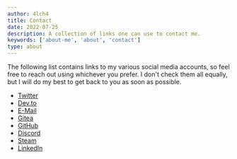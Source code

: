 ```yaml
---
author: 4lch4
title: Contact
date: 2022-07-25
description: A collection of links one can use to contact me.
keywords: ['about-me', 'about', 'contact']
type: about
---
```


The following list contains links to my various social media accounts, so feel free to reach out using whichever you prefer. I don't check them all equally, but I will do my best to get back to you as soon as possible.

- [Twitter][0]
- [Dev.to][1]
- [E-Mail][2]
- [Gitea][3]
- [GitHub][4]
- [Discord][5]
- [Steam][6]
- [LinkedIn][7]

[0]: https://twitter.com/4lch4
[1]: https://dev.to/4lch4
[2]: mailto://hey@4lch4.email
[3]: https://git.4lch4.io/4lch4
[4]: https://github.com/4lch4
[5]: https://discord.gg/W72x4Ks
[6]: https://steamcommunity.com/id/4lch4
[7]: https://linkedin.com/in/devin-leaman-49622429
